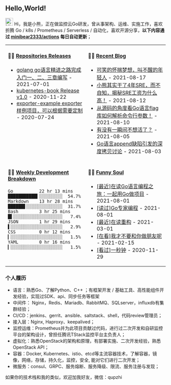 ## Hello,World!

<img src='https://coding3min.oss-accelerate.aliyuncs.com/2020/07/23/Hi1119.gif' alt='Hi' width="24"/> Hi，我是小熊，正在做监控云Go研发，曾从事架构、运维、实施工作，喜欢折腾 Go / k8s / Prometheus / Serverless / 自动化，喜欢开源分享，**以下内容通过 <a href="https://github.com/minibear2333/minibear2333/actions" target="_blank">minibear2333/actions</a> 每日自动更新**；

<table>
<tr>
<td valign="top" width="50%">

#### 🏋️‍♀️ <a href="https://github.com/minibear2333/minibear2333/blob/main/releases.md" target="_blank">Repositories Releases</a>

<!-- recent_releases starts -->
* <a href='https://github.com/golang-minibear2333/golang/releases/tag/v1.0.0' target='_blank'>golang go语言精进之路完成入门一、二、三章编写</a> - 2021-07-01
* <a href='https://github.com/minibear2333/kubernetes-book/releases/tag/v1.0' target='_blank'>kubernetes-book Release v1.0</a> - 2020-11-22
* <a href='https://github.com/minibear2333/exporter-example/releases/tag/0.0.1' target='_blank'>exporter-example exporter样例项目，可以根据需要定制</a> - 2020-07-24
<!-- recent_releases ends -->

</td>
<td valign="top" width="50%">

#### 🤹‍♀️ <a href="https://coding3min.com" target="_blank">Recent Blog</a>

<!-- blog starts -->
* <a href='https://coding3min.com/1680.html' target='_blank'>可笑的怀揣梦想，叫不醒的年轻人</a> - 2021-08-17
* <a href='https://coding3min.com/1676.html' target='_blank'>小熊其实干了4年SRE，而不自知，揭秘SRE工资为什么高！</a> - 2021-08-12
* <a href='https://coding3min.com/1673.html' target='_blank'>从源码的角度看Go语言flag库如何解析命令行参数！</a> - 2021-08-10
* <a href='https://coding3min.com/1671.html' target='_blank'>有没有一瞬间不想活了？</a> - 2021-08-05
* <a href='https://coding3min.com/1662.html' target='_blank'>Go语言append缺陷引发的深度拷贝讨论</a> - 2021-08-03
<!-- blog ends -->

</td>
</tr>
<tr>
<td valign="top" width="50%">

#### 🏊‍♂️ <a href="https://gist.github.com/minibear2333/900a84827c42c5f77a17ae8e510ed203" target="_blank">Weekly Development Breakdown</a>

<!-- code_time starts -->

```text
Go          22 hr 13 mins  ███████████▍░░░░░░░░░  54.7%
Markdown    13 hr 28 mins  ██████▋░░░░░░░░░░░░░░  31.7%
Bash        3 hr 25 mins   █▌░░░░░░░░░░░░░░░░░░░   7.4%
JSON        1 hr 29 mins   ▌░░░░░░░░░░░░░░░░░░░░   2.9%
CSS         0 hr 12 mins   ▎░░░░░░░░░░░░░░░░░░░░   1.5%
YAML        0 hr 16 mins   ▎░░░░░░░░░░░░░░░░░░░░   1.5%
```

<!-- code_time ends -->

</td>
<td valign="top" width="50%">

#### 🤾‍♂️ <a href="https://www.douban.com/people/minibear2333/" target="_blank">Funny Soul</a>

<!-- douban starts -->
* <a href='https://book.douban.com/subject/35130972/' target='_blank'>[最近]在读Go语言编程之旅：一起用Go做项目</a> - 2021-08-01
* <a href='https://book.douban.com/subject/35144587/' target='_blank'>[读过]Go专家编程</a> - 2021-08-01
* <a href='https://book.douban.com/subject/1229923/' target='_blank'>[最近]在读重构</a> - 2021-03-01
* <a href='http://movie.douban.com/subject/34863327/' target='_blank'>[在看]我才不要和你做朋友呢</a> - 2021-02-15
* <a href='http://movie.douban.com/subject/30257787/' target='_blank'>[看过]一秒钟</a> - 2020-11-29
<!-- douban ends -->

</td>
  </tr>
  </table>
  
### 个人履历  

* 语言：熟悉Go、了解Python、C++ ；有框架开发 / 基础工具、高性能组件开发经验，实现过SDK、api、同步任务等框架
* 中间件： Nginx，Redis、Mariadb、RabbitMQ、SQLserver，influxdb有集群经验；
* CI/CD：jenkins、gerrit、ansible、saltstack、shell，代码review管理员；
* 接入层：Nginx, Haproxy、keepalived；
* 监控运维：Prometheus并为此项目贡献过代码，进行过二次开发和自研监控平台的架构设计，曾担任腾讯TStack监控平台主负责人；
* 虚拟化：熟悉OpenStack的架构和原理，有部署实施、二次开发经验，熟悉OpenStack API；
* 容器：Docker, Kubernetes、istio、etcd等主流容器技术，了解容器，镜像，网络，存储，持久化，监控，安全, 能对它们进行二次开发；
* 微服务：consul、GRPC、服务熔断、服务降级、限流、服务注册与发现；

如果你的技术栈和我的类似，欢迎加我好友，微信：qupzhi
